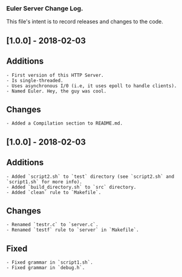 
### Euler Server Change Log.

This file's intent is to record releases and changes 
to the code. 

## [1.0.0] - 2018-02-03

## Additions

	- First version of this HTTP Server.
	- Is single-threaded.
	- Uses asynchronous I/0 (i.e, it uses epoll to handle clients).
	- Named Euler. Hey, the guy was cool.

## Changes

	- Added a Compilation section to README.md.

## [1.0.0] - 2018-02-03


## Additions

	- Added `script2.sh` to `test` directory (see `script2.sh` and `script1.sh` for more info).
	- Added `build_directory.sh` to `src` directory.
	- Added `clean` rule to `Makefile`.

## Changes

	- Renamed `testr.c` to `server.c`.
	- Renamed `testf` rule to `server` in `Makefile`.

## Fixed

	- Fixed grammar in `script1.sh`. 
	- Fixed grammar in `debug.h`.
